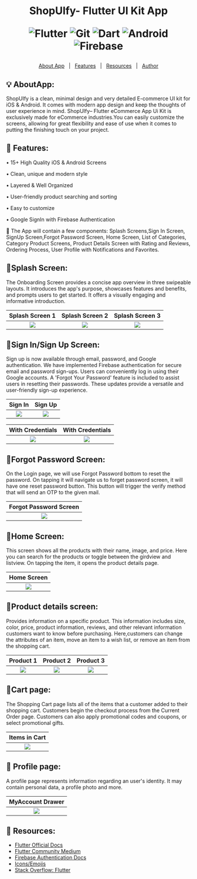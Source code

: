 <h1 align="center">ShopUIfy- Flutter UI Kit App

![Flutter](https://img.shields.io/badge/Flutter-%2302569B.svg?style=for-the-badge&logo=Flutter&logoColor=white)
![Git](https://img.shields.io/badge/git-%23F05033.svg?style=for-the-badge&logo=git&logoColor=white)
![Dart](https://img.shields.io/badge/dart-%230175C2.svg?style=for-the-badge&logo=dart&logoColor=white)
![Android](https://img.shields.io/badge/Android-3DDC84?style=for-the-badge&logo=android&logoColor=white)
![Firebase](https://img.shields.io/badge/firebase-%23039BE5.svg?style=for-the-badge&logo=firebase)
</h1>



<p align="center">
  <a href="#bulb-aboutapp">About App</a> &#xa0; | &#xa0; 
  <a href="#dart-features">Features</a> &#xa0; | &#xa0;
  <a href="#rocket-resources">Resources</a> &#xa0; | &#xa0;
  <a href="https://github.com/JayM2510" target="_blank">Author</a>
</p>



## :bulb: AboutApp:
ShopUIfy is a clean, minimal design and very detailed E-commerce UI kit for iOS & Android. It comes with modern app design and keep the thoughts of user experience in mind. ShopUIfy– Flutter eCommerce App Ui Kit is exclusively made for eCommerce industries.You can easily customize the screens, allowing for great flexibility and ease of use when it comes to putting the finishing touch on your project.

## :dart: Features:

• 15+ High Quality iOS & Android Screens

• Clean, unique and modern style

• Layered & Well Organized
 
• User-friendly product searching and sorting

• Easy to customize

• Google SignIn with Firebase Authentication


🎯 The App will contain a few components: Splash Screens,Sign In Screen, SignUp Screen,Forgot Password Screen, Home Screen, List of Categories, Category Product Screens, Product Details Screen with Rating and Reviews, Ordering Process, User Profile with Notifications and Favorites.

## 📲Splash Screen:
The Onboarding Screen provides a concise app overview in three swipeable layouts. It introduces the app's purpose, showcases features and benefits, and prompts users to get started. It offers a visually engaging and informative introduction.

|             Splash Screen 1              |                Splash Screen 2            |             Splash Screen 3               | 
| :--------------------------------:       | :---------------------------------------: | :---------------------------------------: |
|  ![](assets/images/splash_screen1.PNG)   | ![](assets/images/splash_screen2.PNG)     | ![](assets/images/splash_screen3.PNG)     |

## 🔐Sign In/Sign Up Screen:
Sign up is now available through email, password, and Google authentication. We have implemented Firebase authentication for secure email and password sign-ups. Users can conveniently log in using their Google accounts. A 'Forgot Your Password' feature is included to assist users in resetting their passwords. These updates provide a versatile and user-friendly sign-up experience.

|               Sign In                    |                 Sign Up                   |              
| :--------------------------------:       | :---------------------------------------: | 
|       ![](assets/images/login1.PNG)      |       ![](assets/images/sign_up1.PNG)     | 


|          With Credentials                |              With Credentials             |              
| :--------------------------------:       | :---------------------------------------: |
|      ![](assets/images/login2.PNG)       |        ![](assets/images/sign_up2.PNG)    | 


## 🔑Forgot Password Screen:

On the Login page, we will use Forgot Password bottom to reset the password. On tapping it will navigate us to forget password screen, it will have one reset password button. This button will trigger the verify method that will send an OTP to the given mail. 

|          Forgot Password Screen          |            
| :--------------------------------:       | 
|  ![](assets/images/forgot_password.PNG)  | 

## 🔎Home Screen:
This screen shows all the products with their name, image, and price. Here you can search for the products or toggle between the girdview and listview. On tapping the item, it opens the product details page.


|             Home Screen              |                
| :--------------------------------:   | 
|  ![](assets/images/home_Page1.PNG)   | 

## 📇Product details screen:
Provides information on a specific product. This information includes size, color, price, product information, reviews, and other relevant information customers want to know before purchasing. Here,customers can change the attributes of an item, move an item to a wish list, or remove an item from the shopping cart.


|             Product 1                         |                Product 2                  |              Product 3                    | 
| :-------------------------------------------: | :---------------------------------------: | :---------------------------------------: |
|  ![](assets/images/product_controller2.PNG)   |     ![](assets/images/product_shoe.PNG)   | ![](assets/images/product_glove.PNG)      |

## 🛒Cart page:

The Shopping Cart page lists all of the items that a customer added to their shopping cart. Customers begin the checkout process from the Current Order page. Customers can also apply promotional codes and coupons, or select promotional gifts.

|             Items in Cart                |   
| :--------------------------------:       | 
|       ![](assets/images/cart.PNG)        | 

## 👤 Profile page:
A profile page represents information regarding an user's identity. It may contain personal data, a profile photo and more.

|             MyAccount Drawer             |                
| :--------------------------------:       | 
|  ![](assets/images/about_account.PNG)    | 



## :rocket: Resources:
- [Flutter Official Docs](https://flutter.dev/docs)
- [Flutter Community Medium](https://medium.com/flutter-community)
- [Firebase Authentication Docs](https://firebase.google.com/docs/auth)
- [Icons/Emojis](https://emojipedia.org/)
- [Stack Overflow: Flutter](https://stackoverflow.com/questions/tagged/flutter)
